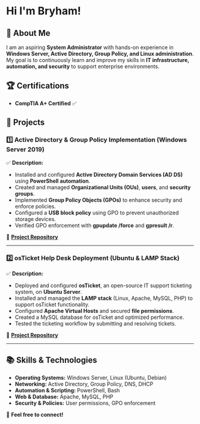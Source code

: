 # Hi I'm Bryham!

## 💼 About Me
I am an aspiring **System Administrator** with hands-on experience in **Windows Server, Active Directory, Group Policy, and Linux administration**. My goal is to continuously learn and improve my skills in **IT infrastructure, automation, and security** to support enterprise environments.

## 🏆 Certifications
- **CompTIA A+ Certified** ✅
  
## 🔧 Projects
### **1️⃣ Active Directory & Group Policy Implementation (Windows Server 2019)**
✅ **Description:**
- Installed and configured **Active Directory Domain Services (AD DS)** using **PowerShell automation**.
- Created and managed **Organizational Units (OUs)**, **users**, and **security groups**.
- Implemented **Group Policy Objects (GPOs)** to enhance security and enforce policies.
- Configured a **USB block policy** using GPO to prevent unauthorized storage devices.
- Verified GPO enforcement with **gpupdate /force** and **gpresult /r**.

🔗 **[Project Repository](https://github.com/YOUR_USERNAME/active-directory-gpo)**

---

### **2️⃣ osTicket Help Desk Deployment (Ubuntu & LAMP Stack)**
✅ **Description:**
- Deployed and configured **osTicket**, an open-source IT support ticketing system, on **Ubuntu Server**.
- Installed and managed the **LAMP stack** (Linux, Apache, MySQL, PHP) to support osTicket functionality.
- Configured **Apache Virtual Hosts** and secured **file permissions**.
- Created a MySQL database for osTicket and optimized performance.
- Tested the ticketing workflow by submitting and resolving tickets.

🔗 **[Project Repository](https://github.com/YOUR_USERNAME/osticket-deployment)**

---

## 📚 Skills & Technologies
- **Operating Systems:** Windows Server, Linux (Ubuntu, Debian)
- **Networking:** Active Directory, Group Policy, DNS, DHCP
- **Automation & Scripting:** PowerShell, Bash
- **Web & Database:** Apache, MySQL, PHP
- **Security & Policies:** User permissions, GPO enforcement

📩 **Feel free to connect!**
